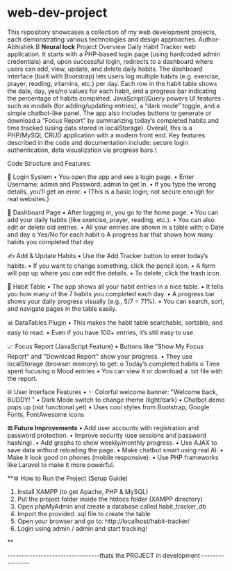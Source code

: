 # web-dev-project
This repository showcases a collection of my web development projects, each demonstrating various technologies and design approaches.
Author-Abhishek.B
**Neural lock**
Project Overview
Daily Habit Tracker web application. It starts with a PHP-based login page (using
hardcoded admin credentials) and, upon successful login, redirects to a dashboard where
users can add, view, update, and delete daily habits. The dashboard interface (built with
Bootstrap) lets users log multiple habits (e.g. exercise, prayer, reading, vitamins, etc.) per
day. Each row in the habit table shows the date, day, yes/no values for each habit, and a
progress bar indicating the percentage of habits completed. JavaScript/jQuery powers UI
features such as modals (for adding/updating entries), a “dark mode” toggle, and a simple
chatbot-like panel. The app also includes buttons to generate or download a “Focus
Report” by summarizing today’s completed habits and time tracked (using data stored in
localStorage). Overall, this is a PHP/MySQL CRUD application with a modern front end.
Key features described in the code and documentation include: secure login
authentication, data visualization via progress bars.\\

Code Structure and Features

🔑 Login System
• You open the app and see a login page.
• Enter Username: admin and Password: admin to get in.
• If you type the wrong details, you’ll get an error.
• (This is a basic login; not secure enough for real websites.)

📅 Dashboard Page
• After logging in, you go to the home page.
• You can add your daily habits (like exercise, prayer, reading, etc.).
• You can also edit or delete old entries.
• All your entries are shown in a table with:
o Date and day
o Yes/No for each habit
o A progress bar that shows how many habits you completed that day

✍️ Add & Update Habits
• Use the Add Tracker button to enter today’s habits.
• If you want to change something, click the pencil icon.
• A form will pop up where you can edit the details.
• To delete, click the trash icon.

📃 Habit Table
• The app shows all your habit entries in a nice table.
• It tells you how many of the 7 habits you completed each day.
• A progress bar shows your daily progress visually (e.g., 5/7 = 71%).
• You can search, sort, and navigate pages in the table easily.

📊 DataTables Plugin
• This makes the habit table searchable, sortable, and easy to read.
• Even if you have 100+ entries, it’s still easy to use.

📈 Focus Report (JavaScript Feature)
• Buttons like "Show My Focus Report" and "Download Report" show your
progress.
• They use localStorage (browser memory) to get:
o Today’s completed habits
o Time spent focusing
o Mood entries
• You can view it or download a .txt file with the report.

🌐 User Interface Features
• ✨ Colorful welcome banner: "Welcome back, BUDDY! "
• Dark Mode switch to change theme (light/dark)
• Chatbot demo pops up (not functional yet)
• Uses cool styles from Bootstrap, Google Fonts, FontAwesome icons

**⚖️ Future Improvements**
• Add user accounts with registration and password protection.
• Improve security (use sessions and password hashing).
• Add graphs to show weekly/monthly progress.
• Use AJAX to save data without reloading the page.
• Make chatbot smart using real AI.
• Make it look good on phones (mobile responsive).
• Use PHP frameworks like Laravel to make it more powerful.

**⚙️ How to Run the Project (Setup Guide)
1. Install XAMPP (to get Apache, PHP & MySQL)
2. Put the project folder inside the htdocs folder (XAMPP directory)
3. Open phpMyAdmin and create a database called habit_tracker_db
4. Import the provided .sql file to create the table
5. Open your browser and go to: http://localhost/habit-tracker/
6. Login using admin / admin and start tracking!

**

---------------------------------thats the PROJECT in development ----------------
